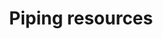---
layout: doc-redirect-to-confluence
title: Piping resources
permalink: /docs/piping-resources.html
href: https://softinstigate.atlassian.net/wiki/x/TICM
---